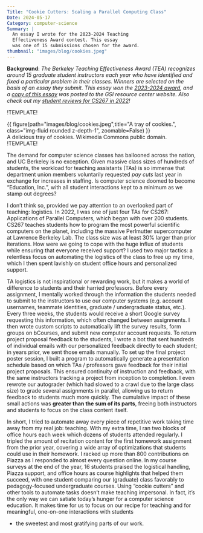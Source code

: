 ```yaml
---
Title: "Cookie Cutters: Scaling a Parallel Computing Class"
Date: 2024-05-17
Category: computer-science 
Summary: |
  An essay I wrote for the 2023-2024 Teaching
  Effectiveness Award contest. This essay
  was one of 15 submissions chosen for the award. 
thumbnail: "images/blog/cookies.jpeg" 
---
```


**Background**: 
*The Berkeley Teaching Effectiveness Award (TEA)
recognizes around 15 graduate
student instructors each year who have identified and 
fixed a particular problem in their classes. 
Winners are selected on the basis of an essay
they submit.
This essay won the [2023-2024 award](https://gsi.berkeley.edu/programs-services/award-programs/teaching-effectiveness/tea-recipients/tea-year/tea-2020-2025/), and a 
[copy of this essay](https://gsi.berkeley.edu/cookie-cutters-scaling-a-parallel-computing-class-while-retaining-its-humanity/) was posted to the GSI resource center
website. Also check out
my [student reviews for CS267 in 2022]({static}/pdf/teaching_reviews/reviews_berkeley.pdf)!* 


!TEMPLATE!
<div class="row">
    <div class="col-2">
    </div>
        <div class="col-8 card border-0 bg-white p-1 mb-3">
        {{ figure(path="images/blog/cookies.jpeg",title="A tray of cookies.", class="img-fluid rounded z-depth-1", zoomable=False) }}
        <div class="caption">
        A delicious tray of cookies. Wikimedia
        Commons public domain.
        </div>
</div>
<div class="col-2">
</div>
</div>
!TEMPLATE!


The demand for computer science classes has 
ballooned across the nation, and UC Berkeley 
is no exception. Given massive class sizes 
of hundreds of students, the workload 
for teaching assistants (TAs) is so immense 
that department union members 
voluntarily requested *pay cuts* last year 
in exchange for increases in staffing. 
Is computer science doomed to become 
“Education, Inc.”, with all student 
interactions kept to a minimum as we 
stamp out degrees?

I don’t think so, provided we pay attention to 
an overlooked part of teaching: logistics. 
In 2022, I was one of just four TAs for 
CS267: Applications of Parallel Computers, 
which began with over 200 students. 
CS267 teaches students how to program 
the most powerful scientific computers on 
the planet, including the massive 
Perlmutter supercomputer at Lawrence 
Berkeley Lab. The class size was at least 
30% larger than prior iterations. How were 
we going to cope with the huge influx 
of students while ensuring that 
everyone received support? I used two 
major tactics: a relentless focus on 
automating the logistics of the class to 
free up my time, which I then spent lavishly 
on student office hours and 
personalized support. 

TA logistics is not inspirational or rewarding 
work, but it makes a world of difference to 
students and their harried professors. Before 
every assignment, I mentally worked through the 
information the students needed to submit to the 
instructors to use our computer systems (e.g. account 
usernames, teammate identities, graduate / undergraduate status, etc.). 
Every three weeks, the students would receive a 
short Google survey requesting this information, which 
often changed between assignments. I then wrote 
custom scripts to automatically lift the survey 
results, form groups on bCourses, and submit new 
computer account requests. To return project 
proposal feedback to the students, I wrote a 
bot that sent hundreds of individual emails with 
our personalized feedback directly to each student; 
in years prior, we sent those emails manually. To 
set up the final project poster session, I built 
a program to automatically generate a presentation 
schedule based on which TAs / professors gave 
feedback for their initial project proposals. This 
ensured continuity of instruction and feedback, with 
the same instructors tracking a project from inception 
to completion. I even rewrote our autograder (which 
had slowed to a crawl due to the large class size) to 
grade several assignments in parallel, allowing us 
to return feedback to students much more quickly. 
The cumulative impact of these small actions was 
**greater than the sum of its parts**, freeing 
both instructors and students to focus on the class content itself.

In short, I tried to automate away every piece of 
repetitive work taking time away from my real job: 
teaching. With my extra time, I ran two blocks 
of office hours each week which dozens of students 
attended regularly. I tripled the amount of 
recitation content for the first homework assignment from 
the prior year, covering a wide array of optimizations 
that students could use in their homework. I racked 
up more than 800 contributions on Piazza as I 
responded to almost every question online. In my 
course surveys at the end of the year, 16 students 
praised the logistical handling, Piazza support, and 
office hours as course highlights that helped them 
succeed, with one student comparing our (graduate) 
class favorably to pedagogy-focused undergraduate 
courses. Using “cookie cutters” and other tools to 
automate tasks doesn’t make teaching impersonal. 
In fact, it’s the only way we can satiate today’s hunger 
for a computer science education. It makes time for us 
to focus on our recipe for teaching and for 
meaningful, one-on-one interactions with students 
- the sweetest and most gratifying parts of our work.


